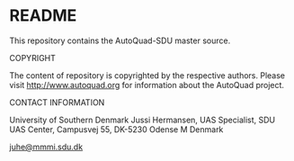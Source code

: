 # README #

This repository contains the AutoQuad-SDU master source.

COPYRIGHT

The content of repository is copyrighted by the respective authors. Please visit http://www.autoquad.org for information about the AutoQuad project.


CONTACT INFORMATION

University of Southern Denmark Jussi Hermansen, UAS Specialist, SDU UAS Center, Campusvej 55, DK-5230 Odense M Denmark

juhe@mmmi.sdu.dk


